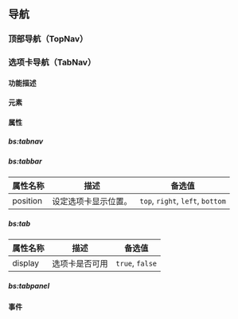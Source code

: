 ## 导航

### 顶部导航（TopNav）

### 选项卡导航（TabNav）

#### 功能描述

#### 元素

#### 属性	

##### bs:tabnav

##### bs:tabbar

 属性名称   |           描述          | 备选值
 -------   |  --------------------- | ------
 position  | 设定选项卡显示位置。       | `top`, `right`, `left`, `bottom`
 

##### bs:tab

 属性名称   |           描述          | 备选值
 -------   |  --------------------- | ------
 display   |  选项卡是否可用          | `true`, `false`

##### bs:tabpanel

#### 事件